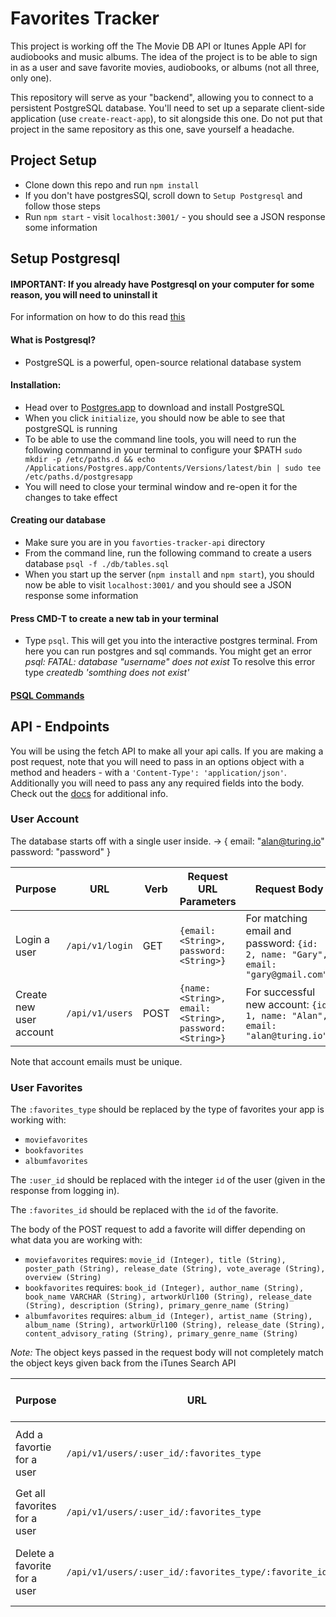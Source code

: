 # Favorites Tracker

This project is working off the The Movie DB API or Itunes Apple API for audiobooks and music albums. The idea of the project is to be able to sign in as a user and save favorite movies, audiobooks, or albums (not all three, only one).

This repository will serve as your "backend", allowing you to connect to a persistent PostgreSQL database. You'll need to set up a separate client-side application (use `create-react-app`), to sit alongside this one. Do not put that project in the same repository as this one, save yourself a headache.

## Project Setup

* Clone down this repo and run `npm install`
* If you don't have postgresSQl, scroll down to `Setup Postgresql` and follow those steps
* Run `npm start` - visit `localhost:3001/` - you should see a JSON response some information

## Setup Postgresql

#### IMPORTANT: If you already have Postgresql on your computer for some reason, you will need to uninstall it
For information on how to do this read [this](https://postgresapp.com/documentation/remove.html)

#### What is Postgresql?
* PostgreSQL is a powerful, open-source relational database system

#### Installation:
* Head over to [Postgres.app](http://postgresapp.com/) to download and install PostgreSQL
* When you click `initialize`, you should now be able to see that postgreSQL is running
* To be able to use the command line tools, you will need to run the following commannd in your terminal to configure your $PATH `sudo mkdir -p /etc/paths.d && echo /Applications/Postgres.app/Contents/Versions/latest/bin | sudo tee /etc/paths.d/postgresapp`
* You will need to close your terminal window and re-open it for the changes to take effect
  
#### Creating our database
* Make sure you are in you `favorties-tracker-api` directory
* From the command line, run the following command to create a users database `psql -f ./db/tables.sql`
* When you start up the server (`npm install` and `npm start`), you should now be able to visit `localhost:3001/` and you should see a JSON response some information
  
#### Press CMD-T to create a new tab in your terminal
* Type `psql`. This will get you into the interactive postgres terminal. From here you can run postgres and sql commands. You might get an error *psql: FATAL: database "username" does not exist* To resolve this error type *createdb 'somthing does not exist'*

#### [PSQL Commands](http://postgresguide.com/utilities/psql.html)

## API - Endpoints

You will be using the fetch API to make all your api calls. If you are making a post request, note that you will need to pass in an options object with a method and headers - with a `'Content-Type': 'application/json'`. Additionally you will need to pass any any required fields into the body. Check out the [docs](https://developer.mozilla.org/en-US/docs/Web/API/Fetch_API) for additional info.

### User Account

The database starts off with a single user inside. -> { email: "alan@turing.io" password: "password" }

| Purpose | URL | Verb | Request URL Parameters | Request Body | Sample Success Response |
|----|----|----|----|----|----|
| Login a user |`/api/v1/login`| GET | `{email: <String>, password: <String>}` | For matching email and password: `{id: 2, name: "Gary", email: "gary@gmail.com"}` |
| Create new user account |`/api/v1/users`| POST | `{name: <String>, email: <String>, password: <String>}` | For successful new account: `{id: 1, name: "Alan", email: "alan@turing.io"}` |

Note that account emails must be unique.

### User Favorites

The `:favorites_type` should be replaced by the type of favorites your app is working with:

* `moviefavorites`
* `bookfavorites`
* `albumfavorites`

The `:user_id` should be replaced with the integer `id` of the user (given in the response from logging in).

The `:favorites_id` should be replaced with the `id` of the favorite.

The body of the POST request to add a favorite will differ depending on what data you are working with:

* `moviefavorites` requires: `movie_id (Integer), title (String), poster_path (String), release_date (String), vote_average (String), overview (String)`
* `bookfavorites` requires: `book_id (Integer), author_name (String), book_name VARCHAR (String), artworkUrl100 (String), release_date (String), description (String), primary_genre_name (String)`
* `albumfavorites` requires: `album_id (Integer), artist_name (String), album_name (String), artworkUrl100 (String), release_date (String), content_advisory_rating (String), primary_genre_name (String)`

*Note:* The object keys passed in the request body will not completely match the object keys given back from the iTunes Search API

| Purpose | URL | Verb | Request URL Parameters | Request Body | Sample Success Response |
|----|----|----|----|----|----|
| Add a favortie for a user | `/api/v1/users/:user_id/:favorites_type` | POST | `{see above for information to include in this object}` | `{}` |
| Get all favorites for a user | `/api/v1/users/:user_id/:favorites_type` | GET | none | `{favorites: [array of favorites]}` |
| Delete a favorite for a user | `/api/v1/users/:user_id/:favorites_type/:favorite_id` | DELETE | none | 204 status code, no response body content |

